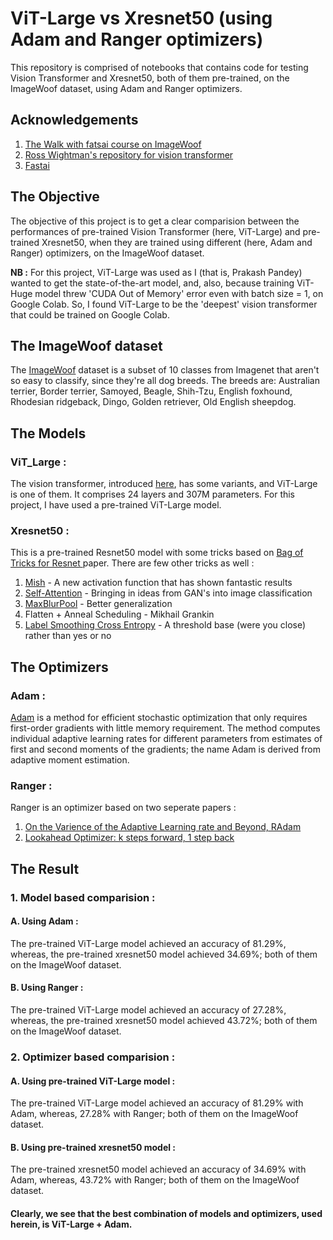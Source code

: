 # ViT-Large vs Xresnet50 (using Adam and Ranger optimizers)
This repository is comprised of notebooks that contains code for testing Vision Transformer and Xresnet50, both of them pre-trained, on the ImageWoof dataset, using Adam and Ranger optimizers.

## Acknowledgements 

1. [The Walk with fatsai course on ImageWoof](https://walkwithfastai.com/ImageWoof)
2. [Ross Wightman's repository for vision transformer](https://github.com/rwightman/pytorch-image-models/blob/master/timm/models/vision_transformer.py)
3. [Fastai](https://docs.fast.ai/)

## The Objective 

The objective of this project is to get a clear comparision between the performances of pre-trained Vision Transformer (here, ViT-Large) and pre-trained Xresnet50, when they are trained using different (here, Adam and Ranger) optimizers, on the ImageWoof dataset.


**NB :** For this project, ViT-Large was used as I (that is, Prakash Pandey) wanted to get the state-of-the-art model, and, also, because training ViT-Huge model threw 'CUDA Out of Memory' error even with batch size = 1, on Google Colab. So, I found ViT-Large to be the 'deepest' vision transformer that could be trained on Google Colab.

## The ImageWoof dataset 

The [ImageWoof](https://github.com/fastai/imagenette#imagewoof) dataset is a subset of 10 classes from Imagenet that aren't so easy to classify, since they're all dog breeds. The breeds are: Australian terrier, Border terrier, Samoyed, Beagle, Shih-Tzu, English foxhound, Rhodesian ridgeback, Dingo, Golden retriever, Old English sheepdog.

## The Models

### ViT_Large : 
The vision transformer, introduced [here](https://arxiv.org/pdf/2010.11929.pdf), has some variants, and ViT-Large is one of them. It comprises 24 layers and 307M parameters. For this project, I have used a pre-trained ViT-Large model.

### Xresnet50 :
This is a pre-trained Resnet50 model with some tricks based on [Bag of Tricks for Resnet ](https://arxiv.org/pdf/1812.01187.pdf) paper. There are few other tricks as well :

1. [Mish](https://arxiv.org/vc/arxiv/papers/1908/1908.08681v1.pdf) - A new activation function that has shown fantastic results
2. [Self-Attention](https://arxiv.org/pdf/1805.08318.pdf) - Bringing in ideas from GAN's into image classification 
3. [MaxBlurPool](https://arxiv.org/pdf/1904.11486.pdf) - Better generalization
4. Flatten + Anneal Scheduling - Mikhail Grankin
5. [Label Smoothing Cross Entropy](https://arxiv.org/pdf/1906.11567.pdf) - A threshold base (were you close) rather than yes or no

## The Optimizers 

### Adam :
[Adam](https://arxiv.org/abs/1412.6980v5) is a method for efficient stochastic optimization that only requires first-order gradients with little memory requirement. The method computes individual adaptive learning rates for different parameters from estimates of first and second moments of the gradients; the name Adam is derived from adaptive moment estimation.

### Ranger :
Ranger is an optimizer based on two seperate papers :
1. [On the Varience of the Adaptive Learning rate and Beyond, RAdam](https://arxiv.org/pdf/1908.03265.pdf)
2. [Lookahead Optimizer: k steps forward, 1 step back](https://arxiv.org/pdf/1907.08610.pdf)

## The Result

### 1. Model based comparision :
#### A. Using Adam :
The pre-trained ViT-Large model achieved an accuracy of 81.29%, whereas, the pre-trained xresnet50 model achieved 34.69%; both of them on the ImageWoof dataset.

#### B. Using Ranger :
The pre-trained ViT-Large model achieved an accuracy of 27.28%, whereas, the pre-trained xresnet50 model achieved 43.72%; both of them on the ImageWoof dataset.

### 2. Optimizer based comparision :
#### A. Using pre-trained ViT-Large model :
The pre-trained ViT-Large model achieved an accuracy of 81.29% with Adam, whereas, 27.28% with Ranger; both of them on the ImageWoof dataset.

#### B. Using pre-trained xresnet50 model :
The pre-trained xresnet50 model achieved an accuracy of 34.69% with Adam, whereas, 43.72% with Ranger; both of them on the ImageWoof dataset.

#### Clearly, we see that the best combination of models and optimizers, used herein, is ViT-Large + Adam.
